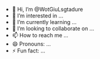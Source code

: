 - 👋 Hi, I’m @WotGiuLsgtadure
- 👀 I’m interested in ...
- 🌱 I’m currently learning ...
- 💞️ I’m looking to collaborate on ...
- 📫 How to reach me ...
- 😄 Pronouns: ...
- ⚡ Fun fact: ...

<!---
WotGiuLsgtadure/WotGiuLsgtadure is a ✨ special ✨ repository because its `README.md` (this file) appears on your GitHub profile.
You can click the Preview link to take a look at your changes.
--->
